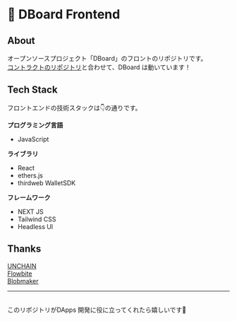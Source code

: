 # 👀 **DBoard Frontend**

## **About**
オープンソースプロジェクト「DBoard」のフロントのリポジトリです。<br>
[コントラクトのリポジトリ](https://github.com/koshin01/dboard-contract)と合わせて、DBoard は動いています！

## **Tech Stack**
フロントエンドの技術スタックは👇の通りです。

**プログラミング言語**<br>
- JavaScript<br>

**ライブラリ**<br>
- React<br>
- ethers.js<br>
- thirdweb WalletSDK<br>

**フレームワーク**<br>
- NEXT JS<br>
- Tailwind CSS<br>
- Headless UI<br>

## **Thanks**
[UNCHAIN](https://unchain.tech)<br>
[Flowbite](https://flowbite.com)<br>
[Blobmaker](https://www.blobmaker.app)<br>

***
<br>
このリポジトリがDApps 開発に役に立ってくれたら嬉しいです🫡


